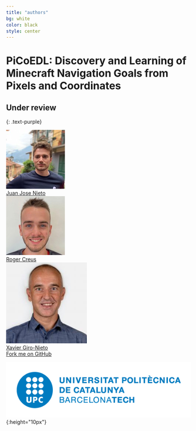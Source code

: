 ```yaml
---
title: "authors"
bg: white
color: black
style: center
---
```


# PiCoEDL: Discovery and Learning of Minecraft Navigation Goals from Pixels and Coordinates
## Under review
{: .text-purple}

<div class="author">
    <a href="https://www.linkedin.com/in/juan-jose-nieto-salas/" target="_blank">
      <div class="authorphoto"><img src="./assets/JuanjoNieto-160x160.jpg"></div>
      <div>Juan Jose Nieto</div>
    </a>
</div>
<div class="author">
    <a href="https://www.linkedin.com/in/roger-creus-castanyer/" target="_blank">
      <div class="authorphoto"><img src="./assets/RogerCreus-160x160.jpg"></div>
      <div>Roger Creus</div>
    </a>
</div>
<div class="author">
    <a href="https://imatge.upc.edu/web/people/xavier-giro" target="_blank">
      <div class="authorphoto"><img src="./assets/XavierGiro-160x160.jpg"></div>
      <div>Xavier Giro-Nieto</div>
    </a>
</div>


<span id="forkongithub">
  <a href="{{ site.source_link }}" class="bg-blue">
    Fork me on GitHub
  </a>
</span>


![logos](./assets/upc-positiu.png){:height="10px"}

